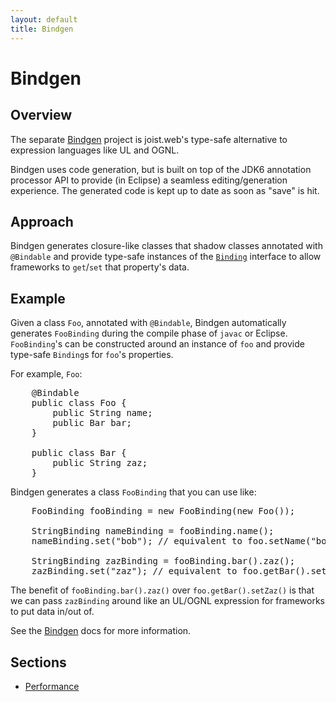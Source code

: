 ```yaml
---
layout: default
title: Bindgen
---
```


Bindgen
=======

Overview
--------

The separate [Bindgen](http://github.com/stephenh/bindgen) project is joist.web's type-safe alternative to expression languages like UL and OGNL. 

Bindgen uses code generation, but is built on top of the JDK6 annotation processor API to provide (in Eclipse) a seamless editing/generation experience. The generated code is kept up to date as soon as "save" is hit.

Approach
--------

Bindgen generates closure-like classes that shadow classes annotated with `@Bindable` and provide type-safe instances of the [`Binding`](http://github.com/stephenh/bindgen/blob/4471fecafcaf6adb86044b661837c37278d269ca/bindgen/src/org/exigencecorp/bindgen/Binding.java) interface to allow frameworks to `get`/`set` that property's data.

Example
-------

Given a class `Foo`, annotated with `@Bindable`, Bindgen automatically generates `FooBinding` during the compile phase of `javac` or Eclipse. `FooBinding`'s can be constructed around an instance of `foo` and provide type-safe `Binding`s for `foo`'s properties.

For example, `Foo`:

<pre name="code" class="java">
    @Bindable
    public class Foo {
        public String name;
        public Bar bar;
    }

    public class Bar {
        public String zaz;
    }
</pre>

Bindgen generates a class `FooBinding` that you can use like:

<pre name="code" class="java">
    FooBinding fooBinding = new FooBinding(new Foo());

    StringBinding nameBinding = fooBinding.name();
    nameBinding.set("bob"); // equivalent to foo.setName("bob");

    StringBinding zazBinding = fooBinding.bar().zaz();
    zazBinding.set("zaz"); // equivalent to foo.getBar().setZaz("zaz");
</pre>

The benefit of `fooBinding.bar().zaz()` over `foo.getBar().setZaz()` is that we can pass `zazBinding` around like an UL/OGNL expression for frameworks to put data in/out of.

See the [Bindgen](http://github.com/stephenh/bindgen) docs for more information.

Sections
--------

* [Performance](bindgenPerformance.html)

